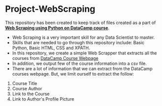 # Project-WebScraping
This repository has been created to keep track of files created as a part of **[Web Scraping using Python on DataCamp course](https://www.datacamp.com/courses/web-scraping-with-python)**.

- Web Scraping is a very important skill for any Data Scientist to master.
- Skills that are needed to go through this repository include: Basic Python, Basic HTML, CSS and XPATH. 
- In this repository, we create a simple Web Scrapper that extracts all the courses from [DataCamp Course Webpage](https://www.datacamp.com/courses/all) 
- In addition, we output few of the course information into a csv file. 
- There are a lot of information that we can extract from the DataCamp courses webpage. But, we limit ourself to extract the follow:

1. Course Title
2. Course Author
3. Link to the Course
4. Link to Author's Profile Picture 
